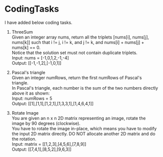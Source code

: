 # CodingTasks
I have added below coding tasks.

1) ThreeSum  
Given an integer array nums, return all the triplets [nums[i], nums[j], nums[k]] such that i != j, i != k, and j != k, and nums[i] + nums[j] + nums[k] == 0.  
Notice that the solution set must not contain duplicate triplets.  
Input: nums = [-1,0,1,2,-1,-4]  
Output: [[-1,-1,2],[-1,0,1]]  

2) Pascal's triangle  
Given an integer numRows, return the first numRows of Pascal's triangle.  
In Pascal's triangle, each number is the sum of the two numbers directly above it as shown:  
Input: numRows = 5  
Output: [[1],[1,1],[1,2,1],[1,3,3,1],[1,4,6,4,1]]  

3) Rotate Image  
You are given an n x n 2D matrix representing an image, rotate the image by 90 degrees (clockwise).  
You have to rotate the image in-place, which means you have to modify the input 2D matrix directly. DO NOT allocate another 2D matrix and do the rotation.  
Input: matrix = [[1,2,3],[4,5,6],[7,8,9]]  
Output: [[7,4,1],[8,5,2],[9,6,3]]  
